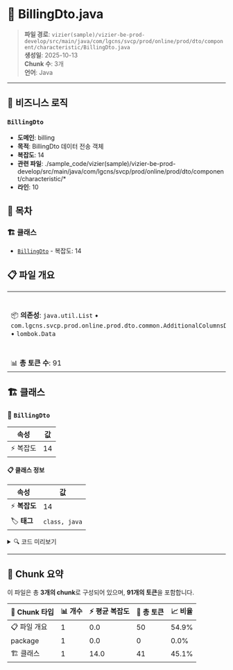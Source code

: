 # 📄 BillingDto.java

> **파일 경로**: `vizier(sample)/vizier-be-prod-develop/src/main/java/com/lgcns/svcp/prod/online/prod/dto/component/characteristic/BillingDto.java`  
> **생성일**: 2025-10-13  
> **Chunk 수**: 3개  
> **언어**: Java
---



## 💼 비즈니스 로직

### `BillingDto`
- **도메인**: billing
- **목적**: BillingDto 데이터 전송 객체
- **복잡도**: 14
- **관련 파일**: ./sample_code/vizier(sample)/vizier-be-prod-develop/src/main/java/com/lgcns/svcp/prod/online/prod/dto/component/characteristic/*
- **라인**: 10


## 📑 목차

### 🏗️ 클래스
- [`BillingDto`](#class-billingdto) - 복잡도: 14

## 📋 파일 개요

| | |
|--|--|
| 📦 **의존성**: `java.util.List` • `com.lgcns.svcp.prod.online.prod.dto.common.AdditionalColumnsDto` • `lombok.Data` | ⚡ **총 복잡도**: 14 |
| 📊 **총 토큰 수**: 91 |  |



## 🏗️ 클래스

### <a id="class-billingdto"></a>🎯 `BillingDto`

| 속성 | 값 |
|------|----|
| ⚡ 복잡도 | 14 |



#### 📋 클래스 정보

| 속성 | 값 |
|------|----|
| ⚡ **복잡도** | 14 || 📍 **라인 범위** | 10-10 |
| 🏷️ **태그** | `class, java` |

<details>
<summary>🔍 코드 미리보기</summary>

```java
public class BillingDto {
	private String blngUuid;
	private String blngCode;
	private String blngName;
	private String dplcTrgtUuid;
	private String ovwCntn;
	private String validStartDtm;
	private String validEndDtm;
	private String rgstUser;
	private String rgstDtm;
	private String updUser;
	private String updDtm;
	private List<AdditionalColumnsDto> additionalColumns;
}...
```

**Chunk 정보**
- 🆔 **ID**: `a7d4f2f5199d`
- 📍 **라인**: 10-10
- 📊 **토큰**: 41
- 🏷️ **태그**: `class, java`

</details>

---





## 🧩 Chunk 요약

이 파일은 총 **3개의 chunk**로 구성되어 있으며, **91개의 토큰**을 포함합니다.

| 🧩 Chunk 타입 | 📊 개수 | ⚡ 평균 복잡도 | 📝 총 토큰 | 📈 비율 |
|---------------|--------|-------------|----------|--------|
| 📋 파일 개요 | 1 | 0.0 | 50 | 54.9% |
| package | 1 | 0.0 | 0 | 0.0% |
| 🏗️ 클래스 | 1 | 14.0 | 41 | 45.1% |

